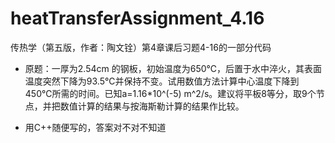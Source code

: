 # heatTransferAssignment_4.16
传热学（第五版，作者：陶文铨）第4章课后习题4-16的一部分代码

* 原题：一厚为2.54cm 的钢板，初始温度为650℃，后置于水中淬火，其表面温度突然下降为93.5℃并保持不变。试用数值方法计算中心温度下降到450℃所需的时间。已知a=1.16*10^(-5) m^2/s。建议将平板8等分，取9个节点，并把数值计算的结果与按海斯勒计算的结果作比较。

* 用C++随便写的，答案对不对不知道
